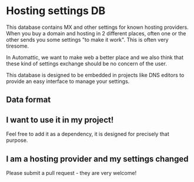 # Hosting settings DB

This database contains MX and other settings for known hosting providers.
When you buy a domain and hosting in 2 different places, often one or the other sends you some settings "to make it work".
This is often very tiresome.

In Automattic, we want to make web a better place and we also think that these kind of settings exchange should be no concern of the user.

This database is designed to be embedded in projects like DNS editors to provide an easy interface to manage your settings.

## Data format

## I want to use it in my project!

Feel free to add it as a dependency, it is designed for precisely that purpose.

## I am a hosting provider and my settings changed

Please submit a pull request - they are very welcome!

